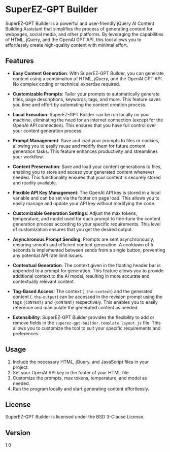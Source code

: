 # SuperEZ-GPT Builder

SuperEZ-GPT Builder is a powerful and user-friendly jQuery AI Content Building Assistant that simplifies the process of generating content for webpages, social media, and other platforms. By leveraging the capabilities of HTML, jQuery, and the OpenAI GPT API, this tool allows you to effortlessly create high-quality content with minimal effort.

## Features

- **Easy Content Generation**: With SuperEZ-GPT Builder, you can generate content using a combination of HTML, jQuery, and the OpenAI GPT API. No complex coding or technical expertise required.

- **Customizable Prompts**: Tailor your prompts to automatically generate titles, page descriptions, keywords, tags, and more. This feature saves you time and effort by automating the content creation process.

- **Local Execution**: SuperEZ-GPT Builder can be run locally on your machine, eliminating the need for an internet connection (except for the OpenAI API connection). This ensures that you have full control over your content generation process.

- **Prompt Management**: Save and load your prompts to files or cookies, allowing you to easily reuse and modify them for future content generation tasks. This feature enhances productivity and streamlines your workflow.

- **Content Preservation**: Save and load your content generations to files, enabling you to store and access your generated content whenever needed. This functionality ensures that your content is securely stored and readily available.

- **Flexible API Key Management**: The OpenAI API key is stored in a local variable and can be set via the footer on page load. This allows you to easily manage and update your API key without modifying the code.

- **Customizable Generation Settings**: Adjust the max tokens, temperature, and model used for each prompt to fine-tune the content generation process according to your specific requirements. This level of customization ensures that you get the desired output.

- **Asynchronous Prompt Sending**: Prompts are sent asynchronously, ensuring smooth and efficient content generation. A cooldown of 5 seconds is implemented between sends from a single button, preventing any potential API rate limit issues.

- **Contextual Generation**: The context given in the floating header bar is appended to a prompt for generation. This feature allows you to provide additional context to the AI model, resulting in more accurate and contextually relevant content.

- **Tag-Based Access**: The context (`.the-context`) and the generated content (`.the-output`) can be accessed in the revision prompt using the tags `{CONTEXT}` and `{CONTENT}` respectively. This enables you to easily reference and manipulate the generated content as needed.

- **Extensibility**: SuperEZ-GPT Builder provides the flexibility to add or remove fields in the `superez-gpt-builder.template.layout.js` file. This allows you to customize the tool to suit your specific requirements and preferences.

## Usage

1. Include the necessary HTML, jQuery, and JavaScript files in your project.
2. Set your OpenAI API key in the footer of your HTML file.
3. Customize the prompts, max tokens, temperature, and model as needed.
4. Run the program locally and start generating content effortlessly.

## License

SuperEZ-GPT Builder is licensed under the BSD 3-Clause License.

## Version

1.0
